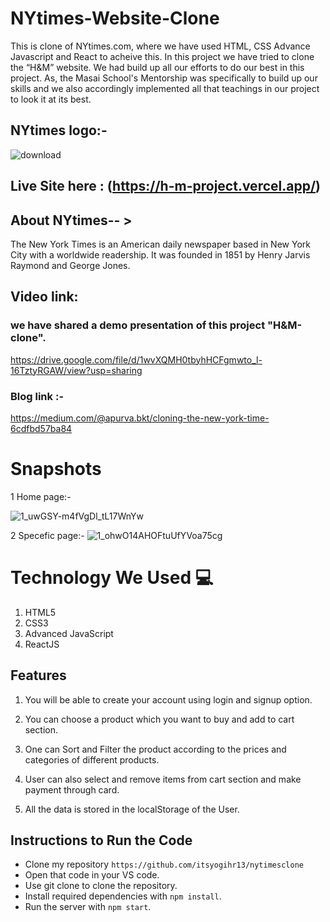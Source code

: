 # NYtimes-Website-Clone
This is clone of NYtimes.com, where we have used HTML, CSS Advance Javascript and React to acheive this.
In this project we have tried to clone the “H&M” website. We had build up all our efforts to do our best in this project. As, the Masai School's Mentorship  was specifically to build up our skills and we also accordingly implemented all that teachings in our project to look it at its best.

 ## NYtimes logo:- 
![download](https://user-images.githubusercontent.com/95956384/161389858-2f5363a0-56cd-49d5-8294-b3189dd83324.png)



## Live Site here : (https://h-m-project.vercel.app/)

## About NYtimes-- >
The New York Times is an American daily newspaper based in New York City with a worldwide readership. It was founded in 1851 by Henry Jarvis Raymond and George Jones.
 
## Video link:
 ### we have shared a demo presentation of this project "H&M-clone".
 https://drive.google.com/file/d/1wvXQMH0tbyhHCFgmwto_l-16TztyRGAW/view?usp=sharing
 
### Blog link :- 
https://medium.com/@apurva.bkt/cloning-the-new-york-time-6cdfbd57ba84

 
# Snapshots


1 Home page:-


![1_uwGSY-m4fVgDl_tL17WnYw](https://user-images.githubusercontent.com/95956384/161423842-254fa70e-a823-49fc-8e59-57ec6136e242.png)



2 Specefic page:-
![1_ohwO14AHOFtuUfYVoa75cg](https://user-images.githubusercontent.com/95956384/161423850-bc7b0a76-7c34-4511-87b6-148de02de32b.png)



# Technology We Used :computer: 
1. HTML5
2. CSS3
3. Advanced JavaScript
4. ReactJS

## Features
1. You will be able to create your account using login and signup option.

2. You can choose a product which you want to buy and add to cart section.

3. One can Sort and Filter the product according to the prices and categories of different products.

4. User can also select and remove items from cart section and make payment through card.

5. All the data is stored in the localStorage of the User. 

## Instructions to Run the Code 

- Clone my repository `https://github.com/itsyogihr13/nytimesclone`
- Open that code in your VS code.
- Use git clone to clone the repository.
- Install required dependencies with `npm install`.
- Run the server with `npm start`.


